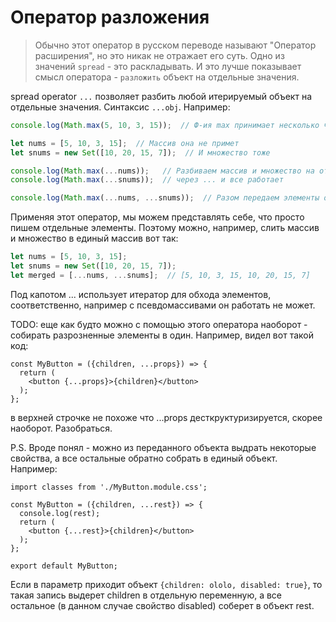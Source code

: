 # Оператор разложения

> Обычно этот оператор в русском переводе называют "Оператор расширения", но это никак не отражает его суть. Одно из значений `spread`  - это раскладывать. И это лучше показывает смысл оператора - `разложить` объект на отдельные значения.

spread operator `...` позволяет разбить любой итерируемый объект на отдельные значения. Синтаксис `...obj`. Например:

```javascript
console.log(Math.max(5, 10, 3, 15));  // Ф-ия max принимает несколько чисел через запятую и только

let nums = [5, 10, 3, 15];  // Массив она не примет
let snums = new Set([10, 20, 15, 7]);  // И множество тоже

console.log(Math.max(...nums));   // Разбиваем массив и множество на отдельные элементы
console.log(Math.max(...snums));  // через ... и все работает

console.log(Math.max(...nums, ...snums));  // Разом передаем элементы обоих объектов
```

Применяя этот оператор, мы можем представлять себе, что просто пишем отдельные элементы. Поэтому можно, например, слить массив и множество в единый массив вот так:

```javascript
let nums = [5, 10, 3, 15];
let snums = new Set([10, 20, 15, 7]);
let merged = [...nums, ...snums];  // [5, 10, 3, 15, 10, 20, 15, 7]
```

Под капотом ... использует итератор для обхода элементов, соответственно, например с псевдомассивами он работать не может.



TODO: еще как будто можно с помощью этого оператора наоборот - собирать разрозненные элементы в один. Например, видел вот такой код:

```react
const MyButton = ({children, ...props}) => {
  return (
    <button {...props}>{children}</button>
  );
};
```

в верхней строчке не похоже что ...props десткруктуризируется, скорее наоборот. Разобраться.

P.S. Вроде понял - можно из переданного объекта выдрать некоторые свойства, а все остальные обратно собрать в единый объект. Например:

```react
import classes from './MyButton.module.css';

const MyButton = ({children, ...rest}) => {
  console.log(rest);
  return (
    <button {...rest}>{children}</button>
  );
};

export default MyButton;
```

Если в параметр приходит объект `{children: ololo, disabled: true}`, то такая запись выдерет children в отдельную переменную, а все остальное (в данном случае свойство disabled) соберет в объект rest.